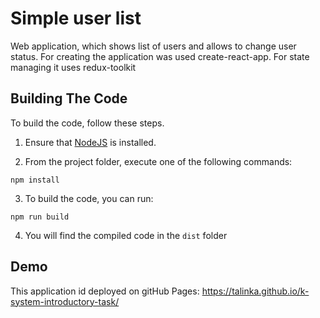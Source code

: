 # Simple user list

Web application, which shows list of users and allows to change user status.
For creating the application was used create-react-app.
For state managing it uses redux-toolkit

## Building The Code

To build the code, follow these steps.

1. Ensure that [NodeJS](http://nodejs.org/) is installed.

2. From the project folder, execute one of the following commands:

  ```shell
  npm install
  ```

3. To build the code, you can run:

  ```shell
  npm run build
  ```

4. You will find the compiled code in the `dist` folder


## Demo

This application id deployed on gitHub Pages: https://talinka.github.io/k-system-introductory-task/
